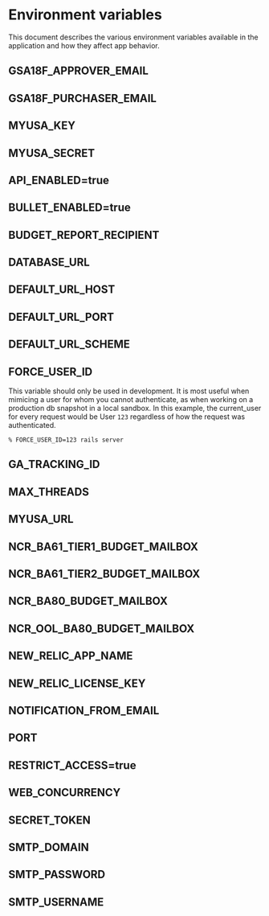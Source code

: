 # Environment variables

This document describes the various environment variables available in the application
and how they affect app behavior.

## GSA18F_APPROVER_EMAIL

## GSA18F_PURCHASER_EMAIL

## MYUSA_KEY

## MYUSA_SECRET

## API_ENABLED=true
## BULLET_ENABLED=true
## BUDGET_REPORT_RECIPIENT
## DATABASE_URL
## DEFAULT_URL_HOST
## DEFAULT_URL_PORT
## DEFAULT_URL_SCHEME

## FORCE_USER_ID

This variable should only be used in development. It is most useful when mimicing a user
for whom you cannot authenticate, as when working on a production db snapshot in a local sandbox.
In this example, the current_user for every request would be User `123` regardless of how 
the request was authenticated.

```
% FORCE_USER_ID=123 rails server
```

## GA_TRACKING_ID
## MAX_THREADS
## MYUSA_URL
## NCR_BA61_TIER1_BUDGET_MAILBOX
## NCR_BA61_TIER2_BUDGET_MAILBOX
## NCR_BA80_BUDGET_MAILBOX
## NCR_OOL_BA80_BUDGET_MAILBOX
## NEW_RELIC_APP_NAME
## NEW_RELIC_LICENSE_KEY
## NOTIFICATION_FROM_EMAIL
## PORT
## RESTRICT_ACCESS=true
## WEB_CONCURRENCY

## SECRET_TOKEN
## SMTP_DOMAIN
## SMTP_PASSWORD
## SMTP_USERNAME
